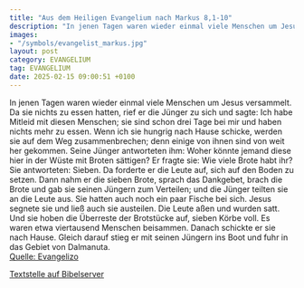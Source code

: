 ```yaml
---
title: "Aus dem Heiligen Evangelium nach Markus 8,1-10"
description: "In jenen Tagen waren wieder einmal viele Menschen um Jesus versammelt. Da sie nichts zu essen hatten, rief er die Jünger zu sich und sagte: Ich habe Mitleid mit diesen Menschen; sie sind schon drei Tage bei mir und haben nichts mehr zu essen. Wenn ich sie hungrig nach Hause schic...."
images:
- "/symbols/evangelist_markus.jpg"
layout: post
category: EVANGELIUM
tag: EVANGELIUM
date: 2025-02-15 09:00:51 +0100
---
```

In jenen Tagen waren wieder einmal viele Menschen um Jesus versammelt. Da sie nichts zu essen hatten, rief er die Jünger zu sich und sagte:
Ich habe Mitleid mit diesen Menschen; sie sind schon drei Tage bei mir und haben nichts mehr zu essen.
Wenn ich sie hungrig nach Hause schicke, werden sie auf dem Weg zusammenbrechen; denn einige von ihnen sind von weit her gekommen.<!--more-->
Seine Jünger antworteten ihm: Woher könnte jemand diese hier in der Wüste mit Broten sättigen?
Er fragte sie: Wie viele Brote habt ihr? Sie antworteten: Sieben.
Da forderte er die Leute auf, sich auf den Boden zu setzen. Dann nahm er die sieben Brote, sprach das Dankgebet, brach die Brote und gab sie seinen Jüngern zum Verteilen; und die Jünger teilten sie an die Leute aus.
Sie hatten auch noch ein paar Fische bei sich. Jesus segnete sie und ließ auch sie austeilen.
Die Leute aßen und wurden satt. Und sie hoben die Überreste der Brotstücke auf, sieben Körbe voll.
Es waren etwa viertausend Menschen beisammen. Danach schickte er sie nach Hause.
Gleich darauf stieg er mit seinen Jüngern ins Boot und fuhr in das Gebiet von Dalmanuta.<br>
[Quelle: Evangelizo](https://evangeliumtagfuertag.org/DE/gospel)

[Textstelle auf Bibelserver](https://www.bibleserver.com/EU/Markus8,1-10)
